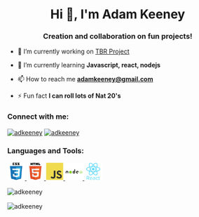 <h1 align="center">Hi 👋, I'm Adam Keeney</h1>

<h3 align="center">Creation and collaboration on fun projects!</h3>

- 🔭 I’m currently working on [TBR Project](https://github.com/adkeeney/tbr-project)

- 🌱 I’m currently learning **Javascript, react, nodejs**

- 📫 How to reach me **adamkeeney@gmail.com**

- ⚡ Fun fact **I can roll lots of Nat 20's**

<h3 align="left">Connect with me:</h3>
<p align="left">
<a href="https://linkedin.com/in/adkeeney" target="blank"><img align="center" src="https://raw.githubusercontent.com/rahuldkjain/github-profile-readme-generator/master/src/images/icons/Social/linked-in-alt.svg" alt="adkeeney" height="30" width="40" /></a>
<a href="https://stackoverflow.com/users/adkeeney" target="blank"><img align="center" src="https://raw.githubusercontent.com/rahuldkjain/github-profile-readme-generator/master/src/images/icons/Social/stack-overflow.svg" alt="adkeeney" height="30" width="40" /></a>
</p>

<h3 align="left">Languages and Tools:</h3>
<p align="left"> <a href="https://www.w3schools.com/css/" target="_blank" rel="noreferrer"> <img src="https://raw.githubusercontent.com/devicons/devicon/master/icons/css3/css3-original-wordmark.svg" alt="css3" width="40" height="40"/> </a> <a href="https://www.w3.org/html/" target="_blank" rel="noreferrer"> <img src="https://raw.githubusercontent.com/devicons/devicon/master/icons/html5/html5-original-wordmark.svg" alt="html5" width="40" height="40"/> </a> <a href="https://developer.mozilla.org/en-US/docs/Web/JavaScript" target="_blank" rel="noreferrer"> <img src="https://raw.githubusercontent.com/devicons/devicon/master/icons/javascript/javascript-original.svg" alt="javascript" width="40" height="40"/> </a> <a href="https://nodejs.org" target="_blank" rel="noreferrer"> <img src="https://raw.githubusercontent.com/devicons/devicon/master/icons/nodejs/nodejs-original-wordmark.svg" alt="nodejs" width="40" height="40"/> </a> <a href="https://reactjs.org/" target="_blank" rel="noreferrer"> <img src="https://raw.githubusercontent.com/devicons/devicon/master/icons/react/react-original-wordmark.svg" alt="react" width="40" height="40"/> </a> </p>

<p><img align="center" src="https://github-readme-stats.vercel.app/api/top-langs?username=adkeeney&show_icons=true&theme=tokyonight&locale=en&layout=compact" alt="adkeeney" /></p>

<p><img align="center" src="https://github-readme-streak-stats.herokuapp.com/?user=adkeeney&theme=dark" alt="adkeeney" /></p>
